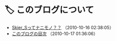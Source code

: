 # 🏷️ このブログについて

- [Skier_Sってナニモノ？？](e98ab37886312c0bb14bbedde05366067.md) （2010-10-16 02:38:05）
- [このブログの目次](e019d16dddf9244b43f41d7afe00e2e4e.md) （2010-10-17 01:36:06）
